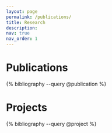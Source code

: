 ```yaml
---
layout: page
permalink: /publications/
title: Research
description: 
nav: true
nav_order: 1
---
```

<!-- _pages/publications.md -->
<div class="publications">

<h1 style="text-align: left;">Publications</h1>
{% bibliography --query @publication %}

<h1 style="text-align: left;">Projects</h1>
{% bibliography --query @project %}

</div>
